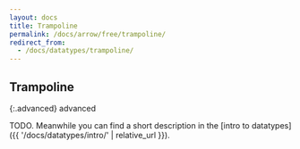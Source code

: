 ```yaml
---
layout: docs
title: Trampoline
permalink: /docs/arrow/free/trampoline/
redirect_from:
  - /docs/datatypes/trampoline/
---
```


## Trampoline

{:.advanced}
advanced

TODO. Meanwhile you can find a short description in the [intro to datatypes]({{ '/docs/datatypes/intro/' | relative_url }}).
